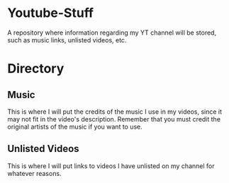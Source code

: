 # Youtube-Stuff
A repository where information regarding my YT channel will be stored, such as music links, unlisted videos, etc.
# Directory
## Music
This is where I will put the credits of the music I use in my videos, since it may not fit in the video's description. Remember that you must credit the original artists of the music if you want to use.
## Unlisted Videos
This is where I will put links to videos I have unlisted on my channel for whatever reasons.
